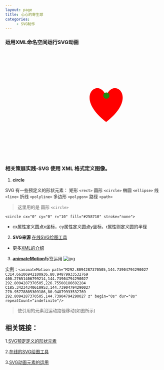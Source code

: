 ```yaml
---
layout: page
title: 心心的寄生球
categories:
     - SVG制作
---
```


### 运用XML命名空间运行SVG动画 



<html>
	<head>
		<meta charset="utf-8">
		<title></title>
	</head>
<svg width="400	" height="340" viewbox="0 0 340 340"  xmlns="http://www.w3.org/2000/svg">
     <path d="M292.8094287370505,144.73904794290027 C314.66106942100936,80.94879933532769 400.27651406799214,144.73904794290027 292.8094287370505,226.75508186692284 C185.34234340610953,144.73904794290027 270.95778805309186,80.94879933532769 292.8094287370505,144.73904794290027 z" stroke-width="1.5" stroke="none" fill="red"/>
    <circle cx="0" cy="0" r="10" fill="#258710" stroke="none">
      <animateMotion path="M292.8094287370505,144.73904794290027 C314.66106942100936,80.94879933532769 400.27651406799214,144.73904794290027 292.8094287370505,226.75508186692284 C185.34234340610953,144.73904794290027 270.95778805309186,80.94879933532769 292.8094287370505,144.73904794290027 z" begin="0s" dur="8s" repeatCount="indefinite"/>

</svg>
</body>
</html>


### 相关策展实践-SVG 使用 XML 格式定义图像。
1. **circle**

SVG 有一些预定义的形状元素：
矩形 `<rect>`
圆形 `<circle>`
椭圆 `<ellipse>`
线 `<line>`
折线 `<polyline>`
多边形 `<polygon>`
路径 `<path>`

> 这里用的是 圆形 `<circle>`

    <circle cx="0" cy="0" r="10" fill="#258710" stroke="none">
   
* cx属性定义圆点x坐标，cy属性定义圆点y坐标，r属性则定义圆的半径


2. **SVG来源**
[在线SVG绘图工具][1]

* 更多[XML的介绍][2]

3. [**animateMotion**][3]标签运用
![jpg](/he1mo/assets/images/animateMotion.png)

  实例：`<animateMotion path="M292.8094287370505,144.73904794290027 C314.66106942100936,80.94879933532769 400.27651406799214,144.73904794290027 292.8094287370505,226.75508186692284 C185.34234340610953,144.73904794290027 270.95778805309186,80.94879933532769 292.8094287370505,144.73904794290027 z" begin="0s" dur="8s" repeatCount="indefinite"/>`

> 使引用的元素沿运动路径移动(如图所示)

  [1]: https://c.runoob.com/more/svgeditor/
  [2]: https://www.w3.org/2000/svg
  [3]: https://www.w3cschool.cn/doc_svg/svg-element-animatemotion.html?lang=en
  
## 相关链接：
1.[SVG预定定义的形状元素][4]

2.[在线的SVG绘图工具][5] 

3.[SVG动画元素的运用][6]


  [4]: https://c.runoob.com/more/svgeditor/
  [5]: https://www.w3.org/2000/svg
  [6]: https://www.w3cschool.cn/doc_svg/svg-element-animatemotion.html?lang=en